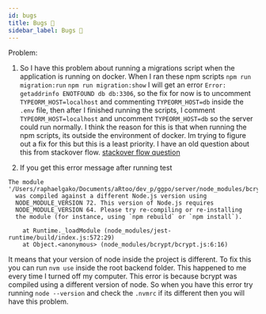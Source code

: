 ```yaml
---
id: bugs
title: Bugs 🐞
sidebar_label: Bugs 🐞
---
```


Problem:

1. So I have this problem about running a migrations script when the application is running on docker. When I ran these npm scripts `npm run migration:run` `npm run migration:show`  I will get an error `Error: getaddrinfo ENOTFOUND db db:3306`, so the fix for now is to uncomment `TYPEORM_HOST=localhost` and commenting `TYPEORM_HOST=db` inside the `.env` file, then after I finished running the scripts, I comment `TYPEORM_HOST=localhost` and uncomment `TYPEORM_HOST=db` so the server could run normally. I think the reason for this is that when running the npm scripts, its outside the environment of docker. Im trying to figure out a fix for this but this is a least priority. I have an old question about this from stackover flow. [stackover flow question](https://stackoverflow.com/questions/59639845/how-to-change-default-ip-on-mysql-using-dockerfile)

2. If you get this error message after running test

```
The module '/Users/raphaelgako/Documents/aRtoo/dev_p/ggpo/server/node_modules/bcrypt/lib/binding/bcrypt_lib.node'
  was compiled against a different Node.js version using
  NODE_MODULE_VERSION 72. This version of Node.js requires
  NODE_MODULE_VERSION 64. Please try re-compiling or re-installing
  the module (for instance, using `npm rebuild` or `npm install`).
  
    at Runtime._loadModule (node_modules/jest-runtime/build/index.js:572:29)
    at Object.<anonymous> (node_modules/bcrypt/bcrypt.js:6:16)
```

It means that your version of node inside the project is different. To fix this you can run `nvm use` inside the root backend folder.
This happened to me every time I turned off my computer. This error is because bcrypt was compiled using a different version of node.
So when you have this error try running `node --version` and check the `.nvmrc` if its different then you will have this problem. 